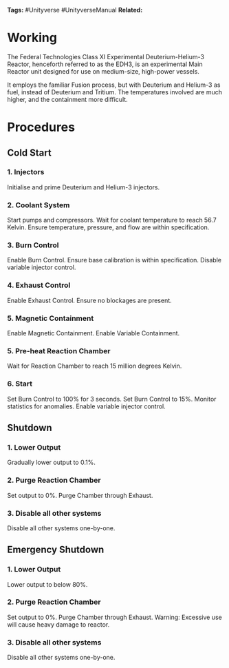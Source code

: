 **Tags:** #Unityverse #UnityverseManual
**Related:** 
# Working
The Federal Technologies Class XI Experimental Deuterium-Helium-3 Reactor, henceforth referred to as the EDH3, is an experimental Main Reactor unit designed for use on medium-size, high-power vessels.

It employs the familiar Fusion process, but with Deuterium and Helium-3 as fuel, instead of Deuterium and Tritium. The temperatures involved are much higher, and the containment more difficult.

# Procedures
## Cold Start
### 1. Injectors
Initialise and prime Deuterium and Helium-3 injectors.
### 2. Coolant System
Start pumps and compressors.
Wait for coolant temperature to reach 56.7 Kelvin.
Ensure temperature, pressure, and flow are within specification.
### 3. Burn Control
Enable Burn Control.
Ensure base calibration is within specification.
Disable variable injector control.
### 4. Exhaust Control
Enable Exhaust Control.
Ensure no blockages are present.
### 5. Magnetic Containment
Enable Magnetic Containment.
Enable Variable Containment.
### 5. Pre-heat Reaction Chamber
Wait for Reaction Chamber to reach 15 million degrees Kelvin.
### 6. Start
Set Burn Control to 100% for 3 seconds.
Set Burn Control to 15%.
Monitor statistics for anomalies.
Enable variable injector control.
## Shutdown
### 1. Lower Output
Gradually lower output to 0.1%.
### 2. Purge Reaction Chamber
Set output to 0%.
Purge Chamber through Exhaust.
### 3. Disable all other systems
Disable all other systems one-by-one.
## Emergency Shutdown
### 1. Lower Output
Lower output to below 80%.
### 2. Purge Reaction Chamber
Set output to 0%.
Purge Chamber through Exhaust.
Warning: Excessive use will cause heavy damage to reactor.
### 3. Disable all other systems
Disable all other systems one-by-one.
